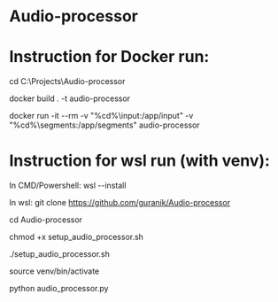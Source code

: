 # Audio-processor
# Instruction for Docker run:
cd C:\Projects\Audio-processor

docker build . -t audio-processor

docker run -it --rm -v "%cd%\input:/app/input" -v "%cd%\segments:/app/segments" audio-processor

# Instruction for wsl run (with venv):

In CMD/Powershell:
wsl --install

In wsl:
git clone https://github.com/guranik/Audio-processor

cd Audio-processor

chmod +x setup_audio_processor.sh

./setup_audio_processor.sh

source venv/bin/activate

python audio_processor.py

